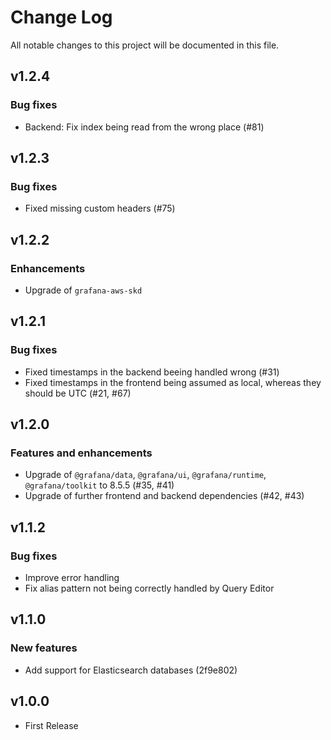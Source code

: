 # Change Log

All notable changes to this project will be documented in this file.

## v1.2.4
### Bug fixes
- Backend: Fix index being read from the wrong place (#81)

## v1.2.3
### Bug fixes
- Fixed missing custom headers (#75)

## v1.2.2
### Enhancements
- Upgrade of `grafana-aws-skd`

## v1.2.1
### Bug fixes
- Fixed timestamps in the backend beeing handled wrong (#31)
- Fixed timestamps in the frontend being assumed as local, whereas they should be UTC (#21, #67)
## v1.2.0
### Features and enhancements
- Upgrade of `@grafana/data`, `@grafana/ui`, `@grafana/runtime`, `@grafana/toolkit` to 8.5.5 (#35, #41)
- Upgrade of further frontend and backend dependencies (#42, #43)

## v1.1.2
### Bug fixes
- Improve error handling
- Fix alias pattern not being correctly handled by Query Editor

## v1.1.0

### New features

- Add support for Elasticsearch databases (2f9e802)

## v1.0.0

- First Release

